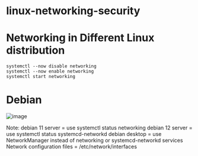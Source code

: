 # linux-networking-security
# Networking in Different Linux distribution
```
systemctl --now disable networking
systemctl --now enable networking
systemctl start networking
```
# Debian
![image](https://github.com/Pruthvi360/linux-networkin-security/assets/107435692/00b5d1b7-e7ec-456d-85eb-6c6edcb9e18d)

Note:
debian 11 server = use systemctl status networking
debian 12 server = use systemctl status systemcd-networkd
debian desktop = use NetworkManager instead of networking or systemcd-networkd services
Network configuration files = /etc/network/interfaces

